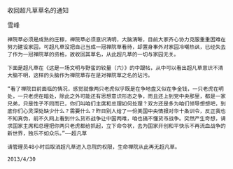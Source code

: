 收回超凡草草名的通知

雪峰


    禅院草必须是成熟的庄稼，禅院草必须意识清明，大脑清晰，目前大家齐心协力克服重重困难在努力建设家园，可超凡草没把自己当成一冠禅院草看待，却置身事外对家园冷嘲热讽，已经失去了作为一冠禅院草的资格，故收回其草名，从此超凡草的一切与家园无关。

    下面是超凡草在《这是一场文明与野蛮的较量（六）》的中跟帖，从中可以看出超凡草意识不清大脑不明，这样的头脑作为禅院草存在是对禅院草之名的玷污。

    “看了禅院目前面临的情况，感觉就像两只老虎似乎既是在争地盘又似在争金钱，一只老虎在明处，一只老虎在暗处，除此之外可能还有思想意识形态之争，而且还上到党中央那里，都是一家兄弟，只是性子不同而已，你们叫咱们主席和总理如何处理？双方还是多为咱们领导想想吧，到底你们心灵深处缺少什么？需要什么？昨日别人给了一份美国中央情报对华十条训令，反正我也不知真伪，前不久网上看到什么货币战争让中国两难，咱也搞不懂货币战争。突然产生奇想，请求国家主席和总理把你两只老虎都给抓起，立下命令状，去为国家开创和平快乐不再流血战争的新世界，独乐不如众乐。”——超凡草

    请管理员48小时后取消超凡草进入总院的权限，生命禅院从此再无超凡草。

    2013/4/30




